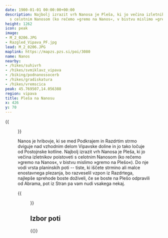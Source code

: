 ```yaml
---
date: 1900-01-01 00:00:00+00:00
description: Najbolj izrazit vrh Nanosa je Pleša, ki jo večina izletnikov poistoveti
  s celotnim Nanosom (ko rečemo »gremo na Nanos«, v bistvu mislimo »gremo na Plešo«).
height: 1262
icon: peak
image:
- M_2_0206.JPG
- Razgled_Vipava_PF.jpg
lead: M_2_0206.JPG
maplink: https://mapzs.pzs.si/poi/3080
name: Nanos
nearby:
- /hikes/suhivrh
- /hikes/svmiklavz_vipava
- /biking/podnanossocerb
- /hikes/gradiskatura
- /hikes/vremscica
peak: 45.769507,14.056388
region: vipava
title: Pleša na Nanosu
x: 426
y: 70
---
```

{{<figure src="M_2_0206.JPG">}}

Nanos je hribovje, ki se med Podkrajem in Razdrtim strmo dviguje nad vzhodnim delom Vipavske doline in jo tako ločuje od Postojnske kotline. Najbolj izrazit vrh Nanosa je Pleša, ki jo večina izletnikov poistoveti s celotnim Nanosom (ko rečemo »gremo na Nanos«, v bistvu mislimo »gremo na Plešo«). Do nje vodi vrsta planinskih poti -- tiste, ki iščete strmino ali malce enostavnega plezanja, bo razveselil vzpon iz Razdrtega, najlepše sprehode boste doživeli, če se boste na Plešo odpravili od Abrama, pot iz Stran pa vam nudi vsakega nekaj.

{{<figure src="Razgled_Vipava_PF.jpg" caption="Razgled z Nanosa" caption-position="bottom">}}

## Izbor poti

{{<multipath-hike-list>}}
